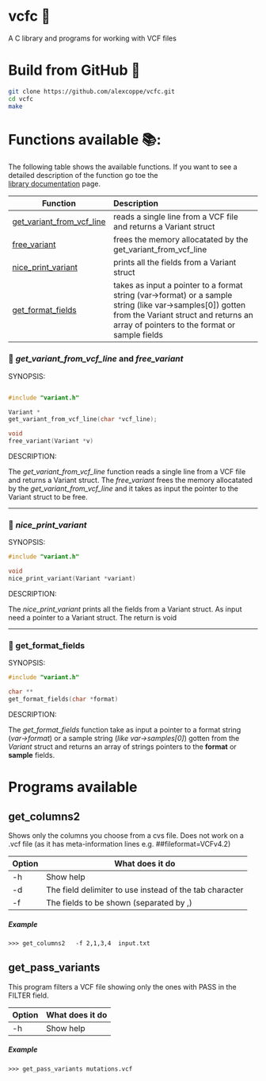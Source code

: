 # vcfc :dna:
A C library and programs for working with VCF files

# Build from GitHub :floppy_disk:

```sh
git clone https://github.com/alexcoppe/vcfc.git
cd vcfc
make
```


# Functions available 📚:

The following table shows the available functions. If you want to see a detailed description of the function go toe the  
[library documentation](docs/library.md) page.

| Function        | Description|
| ------------- |:-------------|
|[get_variant_from_vcf_line](docs/library.md)|reads a single line from a VCF file and returns a Variant struct|
|[free_variant](docs/library.md)|frees the memory allocatated by the get_variant_from_vcf_line|
|[nice_print_variant](docs/library.md)|prints all the fields from a Variant struct|
|[get_format_fields](docs/library.md)|takes as input a pointer to a format string (var->format) or a sample string (like var->samples[0]) gotten from the Variant struct and returns an array of pointers to the format or sample fields|


### :bookmark: _get_variant_from_vcf_line_ and _free_variant_
  
SYNOPSIS:

```C

#include "variant.h"

Variant *
get_variant_from_vcf_line(char *vcf_line);

void
free_variant(Variant *v)

```
  
DESCRIPTION:

The _get_variant_from_vcf_line_ function reads a single line from a VCF file and returns a Variant struct. The _free_variant_ frees the memory allocatated by the _get_variant_from_vcf_line_ and it takes as input the pointer to the Variant struct to be free.

------

### :bookmark: _nice_print_variant_

SYNOPSIS:
```C
#include "variant.h"

void
nice_print_variant(Variant *variant)
```

DESCRIPTION:

The _nice_print_variant_ prints all the fields from a Variant struct. As input need a pointer to a Variant struct. The return is void

------

### :bookmark: get_format_fields

SYNOPSIS:
```C
#include "variant.h"

char **
get_format_fields(char *format)
```
DESCRIPTION:

The _get_format_fields_ function take as input a pointer to a format string (_var->format_) or a sample string (_like var->samples[0]_) gotten from the _Variant_ struct and returns an array of strings pointers to the **format** or **sample** fields. 

# Programs available

## get_columns2

Shows only the columns you choose from a cvs file. Does not work on a .vcf file (as it has meta-information lines e.g. ##fileformat=VCFv4.2)  

Option | What does it do
------------ | -------------
-h | Show help
-d | The field delimiter to use instead of the tab character
-f | The fields to be shown (separated by ,)

##### Example
```console
>>> get_columns2   -f 2,1,3,4  input.txt
```

## get_pass_variants

This program filters a VCF file showing only the ones with PASS in the FILTER field.

Option | What does it do
------------ | -------------
-h | Show help

##### Example

```console
>>> get_pass_variants mutations.vcf
```
